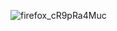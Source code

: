 ![firefox_cR9pRa4Muc](https://github.com/user-attachments/assets/f9a095b6-5a18-4f46-8f1b-f919d07dea7c)
